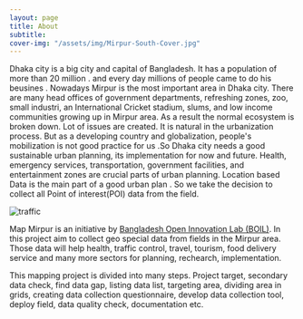 ```yaml
---
layout: page
title: About
subtitle:
cover-img: "/assets/img/Mirpur-South-Cover.jpg"
---
```


Dhaka city is a big city and capital of Bangladesh. It has a population of more than 20 million . and every day millions of people came to do his beusines . Nowadays Mirpur is the most important area in Dhaka city. There are many head offices of government departments, refreshing zones, zoo, small industri, an International Cricket stadium, slums, and low income communities  growing up in Mirpur area. As a result the normal ecosystem is broken down. Lot of issues are created. It is natural in the urbanization process. But as a developing country and globalization, people's mobilization is not good practice for us .So Dhaka city needs a good sustainable urban planning, its implementation for now and future. Health, emergency services, transportation, government facilities, and entertainment zones are crucial parts of urban planning. Location based Data is the main part of a good urban plan . So we take the decision to collect all Point of interest(POI) data from the field.

![traffic]("/assets/img/jam.jpg")

Map Mirpur is an initiative by [Bangladesh Open Innovation Lab (BOIL)](https://boiledbhoot.org/). In this project aim to collect geo special data from fields in the Mirpur area. Those data will help health, traffic control, travel, tourism, food delivery service and many more sectors for planning, rechearch, implementation. 

This mapping project is divided into many steps. Project target, secondary data check, find data gap, listing data list, targeting area, dividing area in grids, creating data collection questionnaire, develop data collection tool, deploy field, data quality check, documentation etc.

